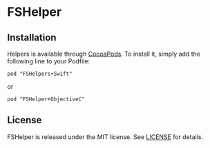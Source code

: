 FSHelper
=================

## Installation

Helpers is available through [CocoaPods](http://cocoapods.org). To install
it, simply add the following line to your Podfile:

    pod "FSHelpers+Swift"

or

    pod "FSHelper+ObjectiveC"

## License
FSHelper is released under the MIT license. See [LICENSE](LICENSE) for details.

